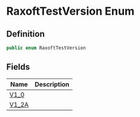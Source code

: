 # RaxoftTestVersion Enum
## Definition

```c#
public enum RaxoftTestVersion
```

## Fields

| Name | Description |
| ---- | ----------- |
| [V1_0](MrKWatkins.EmulatorTestSuites.Z80.Program.Raxoft.RaxoftTestVersion.md#fields) |  |
| [V1_2A](MrKWatkins.EmulatorTestSuites.Z80.Program.Raxoft.RaxoftTestVersion.md#fields) |  |

